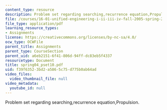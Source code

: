 ```yaml
---
content_type: resource
description: Problem set regarding searching,recurrence equation,Propulsion.
file: /courses/16-01-unified-engineering-i-ii-iii-iv-fall-2005-spring-2006/f39f63523bd2a5865c75d775b0ab64ad_spring04_pset10.pdf
file_type: application/pdf
learning_resource_types:
- Assignments
license: https://creativecommons.org/licenses/by-nc-sa/4.0/
ocw_type: OCWFile
parent_title: Assignments
parent_type: CourseSection
parent_uid: a6eb2151-6f41-806d-94ff-dc83eb5f4337
resourcetype: Document
title: spring04_pset10.pdf
uid: f39f6352-3bd2-a586-5c75-d775b0ab64ad
video_files:
  video_thumbnail_file: null
video_metadata:
  youtube_id: null
---
```

Problem set regarding searching,recurrence equation,Propulsion.
